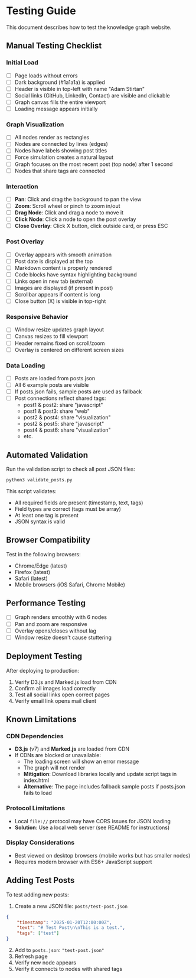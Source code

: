 # Testing Guide

This document describes how to test the knowledge graph website.

## Manual Testing Checklist

### Initial Load
- [ ] Page loads without errors
- [ ] Dark background (#1a1a1a) is applied
- [ ] Header is visible in top-left with name "Adam Stirtan"
- [ ] Social links (GitHub, LinkedIn, Contact) are visible and clickable
- [ ] Graph canvas fills the entire viewport
- [ ] Loading message appears initially

### Graph Visualization
- [ ] All nodes render as rectangles
- [ ] Nodes are connected by lines (edges)
- [ ] Nodes have labels showing post titles
- [ ] Force simulation creates a natural layout
- [ ] Graph focuses on the most recent post (top node) after 1 second
- [ ] Nodes that share tags are connected

### Interaction
- [ ] **Pan**: Click and drag the background to pan the view
- [ ] **Zoom**: Scroll wheel or pinch to zoom in/out
- [ ] **Drag Node**: Click and drag a node to move it
- [ ] **Click Node**: Click a node to open the post overlay
- [ ] **Close Overlay**: Click X button, click outside card, or press ESC

### Post Overlay
- [ ] Overlay appears with smooth animation
- [ ] Post date is displayed at the top
- [ ] Markdown content is properly rendered
- [ ] Code blocks have syntax highlighting background
- [ ] Links open in new tab (external)
- [ ] Images are displayed (if present in post)
- [ ] Scrollbar appears if content is long
- [ ] Close button (X) is visible in top-right

### Responsive Behavior
- [ ] Window resize updates graph layout
- [ ] Canvas resizes to fill viewport
- [ ] Header remains fixed on scroll/zoom
- [ ] Overlay is centered on different screen sizes

### Data Loading
- [ ] Posts are loaded from posts.json
- [ ] All 6 example posts are visible
- [ ] If posts.json fails, sample posts are used as fallback
- [ ] Post connections reflect shared tags:
  - post1 & post2: share "javascript"
  - post1 & post3: share "web"
  - post2 & post4: share "visualization"
  - post2 & post5: share "javascript"
  - post4 & post6: share "visualization"
  - etc.

## Automated Validation

Run the validation script to check all post JSON files:

```bash
python3 validate_posts.py
```

This script validates:
- All required fields are present (timestamp, text, tags)
- Field types are correct (tags must be array)
- At least one tag is present
- JSON syntax is valid

## Browser Compatibility

Test in the following browsers:
- Chrome/Edge (latest)
- Firefox (latest)
- Safari (latest)
- Mobile browsers (iOS Safari, Chrome Mobile)

## Performance Testing

- [ ] Graph renders smoothly with 6 nodes
- [ ] Pan and zoom are responsive
- [ ] Overlay opens/closes without lag
- [ ] Window resize doesn't cause stuttering

## Deployment Testing

After deploying to production:
1. Verify D3.js and Marked.js load from CDN
2. Confirm all images load correctly
3. Test all social links open correct pages
4. Verify email link opens mail client

## Known Limitations

### CDN Dependencies
- **D3.js** (v7) and **Marked.js** are loaded from CDN
- If CDNs are blocked or unavailable:
  - The loading screen will show an error message
  - The graph will not render
  - **Mitigation**: Download libraries locally and update script tags in index.html
  - **Alternative**: The page includes fallback sample posts if posts.json fails to load

### Protocol Limitations
- Local `file://` protocol may have CORS issues for JSON loading
- **Solution**: Use a local web server (see README for instructions)

### Display Considerations
- Best viewed on desktop browsers (mobile works but has smaller nodes)
- Requires modern browser with ES6+ JavaScript support

## Adding Test Posts

To test adding new posts:

1. Create a new JSON file: `posts/test-post.json`
```json
{
    "timestamp": "2025-01-20T12:00:00Z",
    "text": "# Test Post\n\nThis is a test.",
    "tags": ["test"]
}
```

2. Add to `posts.json`: `"test-post.json"`
3. Refresh page
4. Verify new node appears
5. Verify it connects to nodes with shared tags
